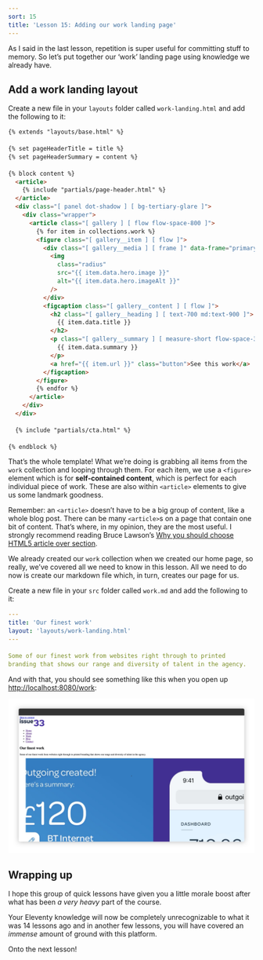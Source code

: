 ```yaml
---
sort: 15
title: 'Lesson 15: Adding our work landing page'
---
```


As I said in the last lesson, repetition is super useful for committing stuff to memory. So let’s put together our ‘work’ landing page using knowledge we already have.

## Add a work landing layout

Create a new file in your `layouts` folder called `work-landing.html` and add the following to it:

<!-- prettier-ignore -->
```html
{% extends "layouts/base.html" %} 

{% set pageHeaderTitle = title %} 
{% set pageHeaderSummary = content %} 

{% block content %}
  <article>
    {% include "partials/page-header.html" %}
  </article>
  <div class="[ panel dot-shadow ] [ bg-tertiary-glare ]">
    <div class="wrapper">
      <article class="[ gallery ] [ flow flow-space-800 ]">
        {% for item in collections.work %}
        <figure class="[ gallery__item ] [ flow ]">
          <div class="[ gallery__media ] [ frame ]" data-frame="primary">
            <img
              class="radius"
              src="{{ item.data.hero.image }}"
              alt="{{ item.data.hero.imageAlt }}"
            />
          </div>
          <figcaption class="[ gallery__content ] [ flow ]">
            <h2 class="[ gallery__heading ] [ text-700 md:text-900 ]">
              {{ item.data.title }}
            </h2>
            <p class="[ gallery__summary ] [ measure-short flow-space-300 ]">
              {{ item.data.summary }}
            </p>
            <a href="{{ item.url }}" class="button">See this work</a>
          </figcaption>
        </figure>
        {% endfor %}
      </article>
    </div>
  </div>

  {% include "partials/cta.html" %} 

{% endblock %}
```

That’s the whole template! What we’re doing is grabbing all items from the `work` collection and looping through them. For each item, we use a `<figure>` element which is for **self-contained content**, which is perfect for each individual piece of work. These are also within `<article>` elements to give us some landmark goodness.

Remember: an `<article>` doesn’t have to be a big group of content, like a whole blog post. There can be many `<article>`s on a page that contain one bit of content. That’s where, in my opinion, they are the most useful. I strongly recommend reading Bruce Lawson’s [Why you should choose HTML5 article over section](https://www.smashingmagazine.com/2020/01/html5-article-section/).

We already created our `work` collection when we created our home page, so really, we’ve covered all we need to know in this lesson. All we need to do now is create our markdown file which, in turn, creates our page for us.

Create a new file in your `src` folder called `work.md` and add the following to it:

<!-- prettier-ignore -->
```yaml
---
title: 'Our finest work'
layout: 'layouts/work-landing.html'
---

Some of our finest work from websites right through to printed
branding that shows our range and diversity of talent in the agency.
```

And with that, you should see something like this when you open up <http://localhost:8080/work>:

![The work landing page featuring a list of work items](/images/courses/learn-eleventy-from-scratch/ss-work-landing.jpg)

## Wrapping up

I hope this group of quick lessons have given you a little morale boost after what has been _a very heavy_ part of the course.

Your Eleventy knowledge will now be completely unrecognizable to what it was 14 lessons ago and in another few lessons, you will have covered an _immense_ amount of ground with this platform.

Onto the next lesson!

